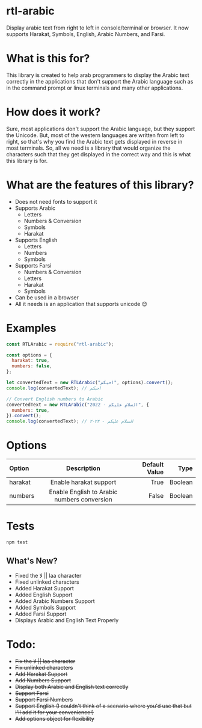 # rtl-arabic

Display arabic text from right to left in console/terminal or browser. It now supports Harakat, Symbols, English, Arabic Numbers, and Farsi.

# What is this for?

This library is created to help arab programmers to display the Arabic text correctly in the applications that don't support the Arabic language such as in the command prompt or linux terminals and many other applications.

# How does it work?

Sure, most applications don't support the Arabic language, but they support the Unicode. But, most of the western languages are written from left to right, so that's why you find the Arabic text gets displayed in reverse in most terminals. So, all we need is a library that would organize the characters such that they get displayed in the correct way and this is what this library is for.

# What are the features of this library?

- Does not need fonts to support it
- Supports Arabic
  - Letters
  - Numbers & Conversion
  - Symbols
  - Harakat
- Supports English
  - Letters
  - Numbers
  - Symbols
- Supports Farsi
  - Numbers & Conversion
  - Letters
  - Harakat
  - Symbols
- Can be used in a browser
- All it needs is an application that supports unicode 😊

# Examples

```js
const RTLArabic = require("rtl-arabic");

const options = {
  harakat: true,
  numbers: false,
};

let convertedText = new RTLArabic("احبكم", options).convert();
console.log(convertedText); // احبكم

// Convert English numbers to Arabic
convertedText = new RTLArabic("السلام عليكم - 2022", {
  numbers: true,
}).convert();
console.log(convertedText); // السلام عليكم - ٢٠٢٢
```

# Options

| Option  |                 Description                 | Default Value |    Type |
| :------ | :-----------------------------------------: | ------------: | ------: |
| harakat |           Enable harakat support            |          True | Boolean |
| numbers | Enable English to Arabic numbers conversion |         False | Boolean |

# Tests

```js
npm test
```

## What's New?

- Fixed the لا || laa character
- Fixed unlinked characters
- Added Harakat Support
- Added English Support
- Added Arabic Numbers Support
- Added Symbols Support
- Added Farsi Support
- Displays Arabic and English Text Properly

# Todo:

- ~~Fix the لا || laa character~~
- ~~Fix unlinked characters~~
- ~~Add Harakat Support~~
- ~~Add Numbers Support~~
- ~~Display both Arabic and English text correctly~~
- ~~Support Farsi~~
- ~~Support Farsi Numbers~~
- ~~Support English (I couldn't think of a scenario where you'd use that but I'll add it for your convenience!)~~
- ~~Add options object for flexibility~~
